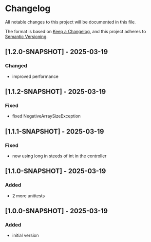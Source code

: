 # Changelog

All notable changes to this project will be documented in this file.

The format is based on [Keep a Changelog](https://keepachangelog.com/en/1.0.0/),
and this project adheres to [Semantic Versioning](https://semver.org/spec/v2.0.0.html).

## [1.2.0-SNAPSHOT] - 2025-03-19

### Changed

- improved performance

## [1.1.2-SNAPSHOT] - 2025-03-19

### Fixed

- fixed NegativeArraySizeException

## [1.1.1-SNAPSHOT] - 2025-03-19

### Fixed

- now using long in steeds of int in the controller

## [1.1.0-SNAPSHOT] - 2025-03-19

### Added

- 2 more unittests

## [1.0.0-SNAPSHOT] - 2025-03-19

### Added

- initial version

